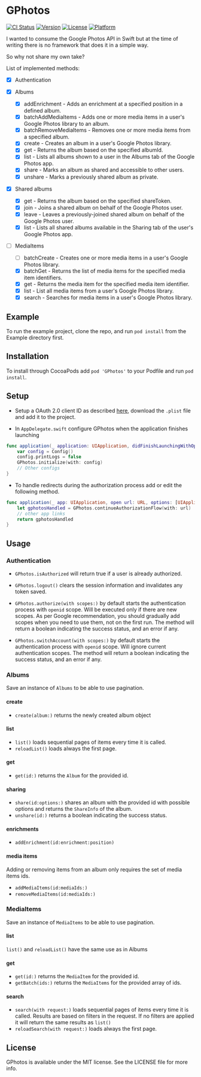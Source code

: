 # GPhotos

[![CI Status](https://img.shields.io/travis/deivitaka/GPhotos.svg?style=flat)](https://travis-ci.org/deivitaka/GPhotos)
[![Version](https://img.shields.io/cocoapods/v/GPhotos.svg?style=flat)](https://cocoapods.org/pods/GPhotos)
[![License](https://img.shields.io/cocoapods/l/GPhotos.svg?style=flat)](https://cocoapods.org/pods/GPhotos)
[![Platform](https://img.shields.io/cocoapods/p/GPhotos.svg?style=flat)](https://cocoapods.org/pods/GPhotos)

I wanted to consume the Google Photos API in Swift but at the time of writing there is no framework that does it in a simple way.

So why not share my own take?

List of implemented methods:

- [x] Authentication

- [x] Albums
    - [x] addEnrichment - Adds an enrichment at a specified position in a defined album.
    - [x] batchAddMediaItems - Adds one or more media items in a user's Google Photos library to an album.
    - [x] batchRemoveMediaItems - Removes one or more media items from a specified album.
    - [x] create - Creates an album in a user's Google Photos library.
    - [x] get - Returns the album based on the specified albumId.
    - [x] list - Lists all albums shown to a user in the Albums tab of the Google Photos app.
    - [x] share - Marks an album as shared and accessible to other users.
    - [x] unshare - Marks a previously shared album as private.

- [x] Shared albums
    - [x] get - Returns the album based on the specified shareToken.
    - [x] join - Joins a shared album on behalf of the Google Photos user.
    - [x] leave - Leaves a previously-joined shared album on behalf of the Google Photos user.
    - [x] list - Lists all shared albums available in the Sharing tab of the user's Google Photos app.

- [ ] MediaItems
    - [ ] batchCreate - Creates one or more media items in a user's Google Photos library.
    - [x] batchGet - Returns the list of media items for the specified media item identifiers.
    - [x] get - Returns the media item for the specified media item identifier.
    - [x] list - List all media items from a user's Google Photos library.
    - [x] search - Searches for media items in a user's Google Photos library.

## Example

To run the example project, clone the repo, and run `pod install` from the Example directory first.

## Installation

To install through CocoaPods add `pod 'GPhotos'` to your Podfile and run `pod install`.

## Setup

- Setup a OAuth 2.0 client ID as described [here](https://support.google.com/cloud/answer/6158849?hl=en&ref_topic=3473162#), download the `.plist` file and add it to the project.

- In `AppDelegate.swift` configure GPhotos when the application finishes launching

```swift
func application(_ application: UIApplication, didFinishLaunchingWithOptions launchOptions: [UIApplication.LaunchOptionsKey: Any]?) -> Bool {
    var config = Config()
    config.printLogs = false
    GPhotos.initialize(with: config)
    // Other configs
}
```

- To handle redirects during the authorization process add or edit the following method.

```swift
func application(_ app: UIApplication, open url: URL, options: [UIApplication.OpenURLOptionsKey : Any] = [:]) -> Bool {
    let gphotosHandled = GPhotos.continueAuthorizationFlow(with: url)
    // other app links
    return gphotosHandled
}
```

## Usage

### Authentication

- `GPhotos.isAuthorized` will return true if a user is already authorized.

- `GPhotos.logout()` clears the session information and invalidates any token saved.

- `GPhotos.authorize(with scopes:)` by default starts the authentication process with `openid` scope. Will be executed only if there are new scopes. As per Google recommendation, you should gradually add scopes when you need to use them, not on the first run. The method will return a boolean indicating the success status, and an error if any.

- `GPhotos.switchAccount(with scopes:)` by default starts the authentication process with `openid` scope. Will ignore current authentication scopes. The method will return a boolean indicating the success status, and an error if any.

### Albums

Save an instance of `Albums` to be able to use pagination.

#### create
- `create(album:)` returns the newly created album object

#### list
- `list()` loads sequential pages of items every time it is called.
- `reloadList()` loads always the first page.

#### get
- `get(id:)` returns the `Album` for the provided id.

#### sharing
- `share(id:options:)` shares an album with the provided id with possible options and returns the `ShareInfo` of the album.
- `unshare(id:)` returns a boolean indicating the success status.

#### enrichments
- `addEnrichment(id:enrichment:position)`

#### media items
Adding or removing items from an album only requires the set of media items ids.
- `addMediaItems(id:mediaIds:)`
- `removeMediaItems(id:mediaIds:)`

### MediaItems

Save an instance of `MediaItems` to be able to use pagination.

#### list
`list()` and `reloadList()` have the same use as in Albums

#### get
- `get(id:)` returns the `MediaItem` for the provided id.
- `getBatch(ids:)` returns the `MediaItems` for the provided array of ids.

#### search
- `search(with request:)` loads sequential pages of items every time it is called. Results are based on filters in the request. If no filters are applied it will return the same results as `list()`
- `reloadSearch(with request:)` loads always the first page.

## License

GPhotos is available under the MIT license. See the LICENSE file for more info.
